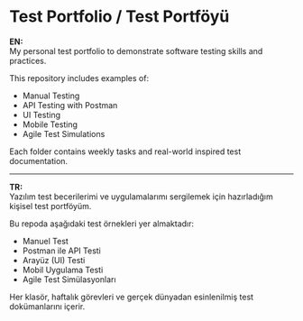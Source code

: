 # Test Portfolio / Test Portföyü

**EN:**  
My personal test portfolio to demonstrate software testing skills and practices.

This repository includes examples of:

- Manual Testing  
- API Testing with Postman  
- UI Testing  
- Mobile Testing  
- Agile Test Simulations

Each folder contains weekly tasks and real-world inspired test documentation.

---

**TR:**  
Yazılım test becerilerimi ve uygulamalarımı sergilemek için hazırladığım kişisel test portföyüm.

Bu repoda aşağıdaki test örnekleri yer almaktadır:

- Manuel Test  
- Postman ile API Testi  
- Arayüz (UI) Testi  
- Mobil Uygulama Testi  
- Agile Test Simülasyonları

Her klasör, haftalık görevleri ve gerçek dünyadan esinlenilmiş test dokümanlarını içerir.
